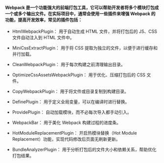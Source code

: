 #### Webpack 是一个功能强大的前端打包工具，它可以帮助开发者将多个模块打包成一个或多个输出文件。在实际项目中，通常会使用一些插件来增强 Webpack 的功能，提高开发效率，常见的插件包括：

- HtmlWebpackPlugin： 用于自动生成 HTML 文件，并将打包后的 JS、CSS 文件自动注入到 HTML 文件中。

- MiniCssExtractPlugin： 用于将 CSS 提取为独立的文件，以便于进行缓存和并行加载。

- CleanWebpackPlugin： 用于每次构建之前清理输出目录。

- OptimizeCssAssetsWebpackPlugin： 用于优化、压缩打包后的 CSS 文件。

- CopyWebpackPlugin： 用于将文件或目录复制到构建目录。

- DefinePlugin： 用于定义全局变量，可以在编译时进行替换。

- ProvidePlugin： 自动加载模块，而不必每次导入都手动引入。

- WebpackBar： 用于美化 Webpack 构建过程的进度条。

- HotModuleReplacementPlugin： 开启热模块替换（Hot Module Replacement）功能，实现代码修改后页面无刷新更新。

- BundleAnalyzerPlugin： 用于分析打包后的文件大小和依赖关系，帮助优化打包结果。
